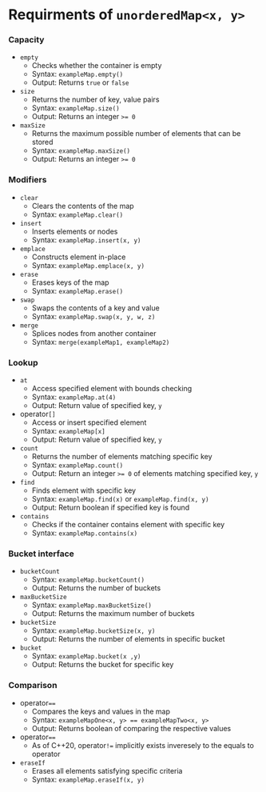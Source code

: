 # Requirments of `unorderedMap<x, y>`
### Capacity
- `empty `
	- Checks whether the container is empty
	- Syntax: `exampleMap.empty()` 
	- Output: Returns `true` or `false`
- `size` 
	- Returns the number of key, value pairs
	- Syntax: `exampleMap.size()`
	- Output: Returns an integer `>= 0`
- `maxSize`
	- Returns the maximum possible number of elements that can be stored
	- Syntax: `exampleMap.maxSize()`
	- Output: Returns an integer `>= 0`
###  Modifiers
- `clear`
	- Clears the contents of the map
	- Syntax: `exampleMap.clear()`
- `insert`
	- Inserts elements or nodes
	- Syntax: `exampleMap.insert(x, y)`
- `emplace`
	- Constructs element in-place
	- Syntax: `exampleMap.emplace(x, y)`
- `erase`
	- Erases keys of the map
	- Syntax: `exampleMap.erase()`
- `swap`
	- Swaps the contents of a key and value
	- Syntax: `exampleMap.swap(x, y, w, z)`
- `merge`
	- Splices nodes from another container
	- Syntax: `merge(exampleMap1, exampleMap2)`
### Lookup
- `at`
	- Access specified element with bounds checking
	- Syntax: `exampleMap.at(4)`
	- Output: Return value of specified key, `y`
- operator`[]`
	- Access or insert specified element
	- Syntax: `exampleMap[x]`
	- Output: Return value of specified key, `y`
- `count` 
	- Returns the number of elements matching specific key
	- Syntax: `exampleMap.count()`
	- Output: Return an integer `>= 0`  of elements matching specified key, `y` 
- `find` 
	- Finds element with specific key
	- Syntax: `exampleMap.find(x)` or `exampleMap.find(x, y)`
	- Output: Return boolean if specified key is found
- `contains`
	- Checks if the container contains element with specific key
	- Syntax: `exampleMap.contains(x)`
### Bucket interface 
- `bucketCount`
	- Syntax: `exampleMap.bucketCount()`
	- Output: Returns the number of buckets  
- `maxBucketSize`
	- Syntax: `exampleMap.maxBucketSize()`
	- Output: Returns the maximum number of buckets
- `bucketSize`
	- Syntax: `exampleMap.bucketSize(x, y)`
	- Output: Returns the number of elements in specific bucket
- `bucket`
	- Syntax: `exampleMap.bucket(x ,y)`
	- Output: Returns the bucket for specific key

### Comparison
- operator`==` 
	- Compares the keys and values in the map
	- Syntax: `exampleMapOne<x, y> == exampleMapTwo<x, y>`
	- Output: Returns boolean of comparing the respective values
- operator`==`
	- As of C++20, operator`!=` implicitly exists inveresely to the equals to operator
- `eraseIf`
	- Erases all elements satisfying specific criteria
	- Syntax: `exampleMap.eraseIf(x, y)`
